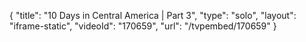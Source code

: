 {
    "title": "10 Days in Central America | Part 3",
    "type": "solo",
    "layout": "iframe-static",
    "videoId": "170659",
    "url": "\/tvpembed\/170659"
}